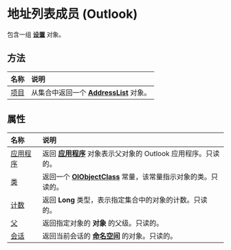 
# 地址列表成员 (Outlook)


包含一组 **[设置](84611afe-48b1-185b-df4b-0f004e7436ff.md)** 对象。


## 方法



|**名称**|**说明**|
|:-----|:-----|
|[项目](7a7a19d4-a622-6188-e4c0-9b43d4c8d376.md)|从集合中返回一个  **[AddressList](84611afe-48b1-185b-df4b-0f004e7436ff.md)** 对象。|

## 属性



|**名称**|**说明**|
|:-----|:-----|
|[应用程序](fe332bc6-efc1-c286-8aed-064ed47b3720.md)|返回 **[应用程序](797003e7-ecd1-eccb-eaaf-32d6ddde8348.md)** 对象表示父对象的 Outlook 应用程序。只读的。|
|[类](5e2a57fd-fa31-099a-457b-69259ae280c3.md)|返回一个 **[OlObjectClass](33d724b3-df3c-2a7f-a80f-93b66d96f588.md)** 常量，该常量指示对象的类。只读的。|
|[计数](aca2191f-0b86-2d4a-96b8-f5d7d61c03d3.md)|返回 **Long** 类型，表示指定集合中的对象的计数。只读的。|
|[父](725c5835-2b57-b9ac-452d-1a0ca7dc3752.md)|返回指定对象的 **对象** 的父级。只读的。|
|[会话](60b4307f-92c7-abed-5bc7-2a190cddd4ca.md)|返回当前会话的 **[命名空间](f0dcaa19-07f5-5d42-a3bf-2e42b7885644.md)** 的对象。只读的。|
